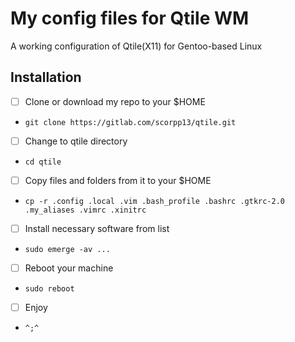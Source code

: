 # My config files for Qtile WM

A working configuration of Qtile(X11) for Gentoo-based Linux

## Installation

- [ ] Clone or download my repo to your $HOME
- `git clone https://gitlab.com/scorpp13/qtile.git`
- [ ] Change to qtile directory
- `cd qtile`
- [ ] Copy files and folders from it to your $HOME
- `cp -r .config .local .vim .bash_profile .bashrc .gtkrc-2.0 .my_aliases .vimrc .xinitrc`
- [ ] Install necessary software from list
- `sudo emerge -av ...`
- [ ] Reboot your machine
- `sudo reboot`
- [ ] Enjoy
- `^;^`
